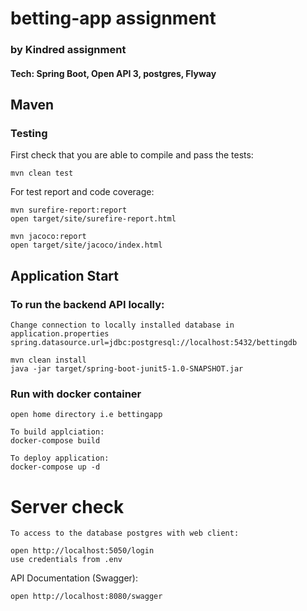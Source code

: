 # betting-app assignment
### by Kindred assignment
#### Tech: Spring Boot, Open API 3, postgres, Flyway 

## Maven

### Testing
First check that you are able to compile and pass the tests:
```
mvn clean test
```

For test report and code coverage:

```
mvn surefire-report:report
open target/site/surefire-report.html

mvn jacoco:report
open target/site/jacoco/index.html
```

## Application Start

### To run the backend API locally:
```
Change connection to locally installed database in application.properties
spring.datasource.url=jdbc:postgresql://localhost:5432/bettingdb

mvn clean install 
java -jar target/spring-boot-junit5-1.0-SNAPSHOT.jar

```
### Run with docker container
```
open home directory i.e bettingapp

To build applciation: 
docker-compose build

To deploy application:
docker-compose up -d
```

# Server check
```
To access to the database postgres with web client:

open http://localhost:5050/login
use credentials from .env
```

API Documentation (Swagger):

```
open http://localhost:8080/swagger 
```
